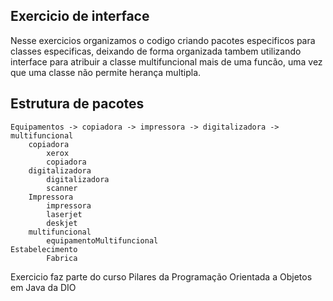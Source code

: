 ## Exercicio de interface

Nesse exercicios organizamos o codigo criando pacotes especificos para classes especificas, deixando de forma organizada
tambem utilizando interface para atribuir a classe multifuncional mais de uma funcão, uma vez que uma classe não permite herança multipla.

## Estrutura de pacotes

    Equipamentos -> copiadora -> impressora -> digitalizadora -> multifuncional
        copiadora
            xerox
            copiadora
        digitalizadora
            digitalizadora
            scanner
        Impressora
            impressora
            laserjet
            deskjet
        multifuncional
            equipamentoMultifuncional
    Estabelecimento
            Fabrica




Exercicio faz parte do curso Pilares da Programação Orientada a Objetos em Java da DIO
